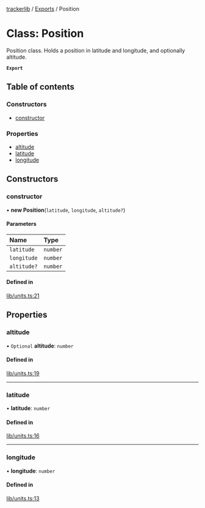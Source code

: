 [trackerlib](../README.md) / [Exports](../modules.md) / Position

# Class: Position

Position class. Holds a position in latitude and longitude, and optionally altitude.

**`Export`**

## Table of contents

### Constructors

- [constructor](Position.md#constructor)

### Properties

- [altitude](Position.md#altitude)
- [latitude](Position.md#latitude)
- [longitude](Position.md#longitude)

## Constructors

### constructor

• **new Position**(`latitude`, `longitude`, `altitude?`)

#### Parameters

| Name | Type |
| :------ | :------ |
| `latitude` | `number` |
| `longitude` | `number` |
| `altitude?` | `number` |

#### Defined in

[lib/units.ts:21](https://github.com/florisporro/trackerlib/blob/47e5200/src/lib/units.ts#L21)

## Properties

### altitude

• `Optional` **altitude**: `number`

#### Defined in

[lib/units.ts:19](https://github.com/florisporro/trackerlib/blob/47e5200/src/lib/units.ts#L19)

___

### latitude

• **latitude**: `number`

#### Defined in

[lib/units.ts:16](https://github.com/florisporro/trackerlib/blob/47e5200/src/lib/units.ts#L16)

___

### longitude

• **longitude**: `number`

#### Defined in

[lib/units.ts:13](https://github.com/florisporro/trackerlib/blob/47e5200/src/lib/units.ts#L13)
